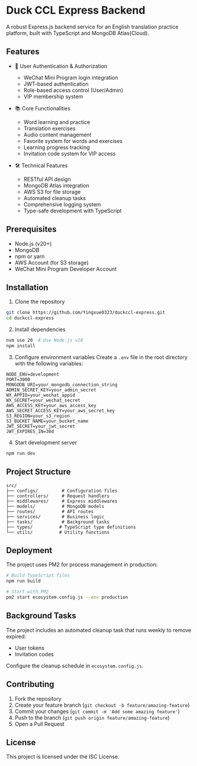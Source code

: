# Duck CCL Express Backend

A robust Express.js backend service for an English translation practice platform, built with TypeScript and MongoDB Atlas(Cloud).

## Features

- 🔐 User Authentication & Authorization
  - WeChat Mini Program login integration
  - JWT-based authentication
  - Role-based access control (User/Admin)
  - VIP membership system

- 📚 Core Functionalities
  - Word learning and practice
  - Translation exercises
  - Audio content management
  - Favorite system for words and exercises
  - Learning progress tracking
  - Invitation code system for VIP access

- 🛠 Technical Features
  - RESTful API design
  - MongoDB Atlas integration
  - AWS S3 for file storage
  - Automated cleanup tasks
  - Comprehensive logging system
  - Type-safe development with TypeScript

## Prerequisites

- Node.js (v20+)
- MongoDB
- npm or yarn
- AWS Account (for S3 storage)
- WeChat Mini Program Developer Account

## Installation

1. Clone the repository
```bash
git clone https://github.com/Yingxue0323/duckccl-express.git
cd duckccl-express
```

2. Install dependencies
```bash
nvm use 20  # Use Node.js v20
npm install
```

3. Configure environment variables
Create a `.env` file in the root directory with the following variables:
```env
NODE_ENV=development
PORT=3000
MONGODB_URI=your_mongodb_connection_string
ADMIN_SECRET_KEY=your_admin_secret
WX_APPID=your_wechat_appid
WX_SECRET=your_wechat_secret
AWS_ACCESS_KEY=your_aws_access_key
AWS_SECRET_ACCESS_KEY=your_aws_secret_key
S3_REGION=your_s3_region
S3_BUCKET_NAME=your_bucket_name
JWT_SECRET=your_jwt_secret
JWT_EXPIRES_IN=30d
```

4. Start development server
```bash
npm run dev
```

## Project Structure

```
src/
├── configs/         # Configuration files
├── controllers/     # Request handlers
├── middlewares/     # Express middlewares
├── models/          # MongoDB models
├── routes/          # API routes
├── services/        # Business logic
├── tasks/           # Background tasks
├── types/          # TypeScript type definitions
└── utils/          # Utility functions
```

## Deployment

The project uses PM2 for process management in production:

```bash
# Build TypeScript files
npm run build

# Start with PM2
pm2 start ecosystem.config.js --env production
```

## Background Tasks

The project includes an automated cleanup task that runs weekly to remove expired:
- User tokens
- Invitation codes

Configure the cleanup schedule in `ecosystem.config.js`.

## Contributing

1. Fork the repository
2. Create your feature branch (`git checkout -b feature/amazing-feature`)
3. Commit your changes (`git commit -m 'Add some amazing feature'`)
4. Push to the branch (`git push origin feature/amazing-feature`)
5. Open a Pull Request

## License

This project is licensed under the ISC License.
